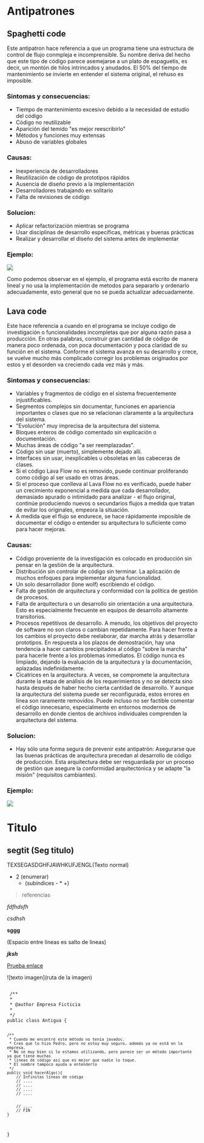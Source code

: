 # Antipatrones
## Spaghetti code
 Este antipatron hace referencia a que un programa tiene una estructura de control de flujo conmpleja e incomprensible. Su nombre deriva del hecho que este tipo de código parece asemejarse a un plato de espaguetis, es decir, un montón de hilos intrincados y anudados.
 El 50% del tiempo de mantenimiento se invierte en entender el sistema original, el rehuso es imposible.

### Sintomas y consecuencias:
- Tiempo de mantenimiento excesivo debido a la necesidad de estudio del código
- Código no reutilizable
- Aparición del temido "es mejor reescribirlo"
- Métodos y funciones muy extensas
- Abuso de variables globales

### Causas:
- Inexperiencia de desarrolladores
- Reutilización de código de prototipos rápidos
- Ausencia de diseño previo a la implementación
- Desarrolladores trabajando en solitario
- Falta de revisiones de código

### Solucion:
- Aplicar refactorización mientras se programa
- Usar disciplinas de desarrollo específicas, métricas y buenas prácticas
- Realizar y desarrollar el diseño del sistema antes de implementar

### Ejemplo:
![](https://ugc.kn3.net/i/760x/http://3.bp.blogspot.com/_mc7-VXgLnsQ/TOc2-sKYcOI/AAAAAAAAACg/gsZrwoJRF_E/s1600/Python2.png)

 Como podemos observar en el ejemplo, el programa está escrito de manera lineal y no usa la implementación de metodos para separarlo y ordenarlo adecuadamente, esto general que no se pueda actualizar adecuadamente.
 
## Lava code
  Este hace referencia a cuando en el programa se incluye codigo de investigación o funcionalidades incompletas que por alguna razón pasa a producción. En otras palabras, construir gran cantidad de código de manera poco ordenada, con poca documentación y poca claridad de su función en el sistema. Conforme el sistema avanza en su desarrollo y crece, se vuelve mucho más complicado corregir los problemas originados por estos y el desorden va creciendo cada vez más y más.

### Sintomas y consecuencias:
- Variables y fragmentos de código en el sistema frecuentemente injustificables.
- Segmentos complejos sin documentar, funciones en apariencia importantes o clases que no se relacionan claramente a la arquitectura del sistema.
- "Evolución" muy imprecisa de la arquitectura del sistema.
- Bloques enteros de código comentado sin explicación o documentación.
- Muchas áreas de código "a ser reemplazadas".
- Código sin usar (muerto), simplemente dejado allí.
- Interfaces sin usar, inexplicables u obsoletas en las cabeceras de clases.
- Si el código Lava Flow no es removido, puede continuar proliferando como código al ser usado en otras áreas.
- Si el proceso que conlleva al Lava Flow no es verificado, puede haber un crecimiento exponencial a medida que cada desarrollador, demasiado apurado o intimidado para analizar - el flujo original, continúe produciendo nuevos o secundarios flujos a medida que tratan de evitar los originales, empeora la situación.
- A medida que el flujo se endurece, se hace rápidamente imposible de documentar el código o entender su arquitectura lo suficiente como para hacer mejoras.

### Causas:
- Código proveniente de la investigación es colocado en producción sin pensar en la gestión de la arquitectura.
- Distribución sin controlar de código  sin terminar. La aplicación de muchos enfoques para implementar alguna funcionalidad.
- Un solo desarrollador (lone wolf) escribiendo el código.
- Falta de gestión de arquitectura y conformidad con la política de gestión de procesos.
- Falta de arquitectura o un desarrollo sin orientación a una arquitectura. Esto es especialmente frecuente en equipos de desarrollo altamente transitorios.
- Procesos repetitivos de desarrollo. A menudo, los objetivos del proyecto de software no son claros o cambian repetidamente. Para hacer frente a los cambios el proyecto debe reelaborar, dar marcha atrás y desarrollar prototipos. En respuesta a los plazos de demostración, hay una tendencia a hacer cambios precipitados al código "sobre la marcha" para hacerle frente a los problemas inmediatos. El código nunca es limpiado, dejando la evaluación de la arquitectura y la documentación, aplazadas indefinidamente.
- Cicatrices en la arquitectura. A veces, se compromete la arquitectura durante la etapa de análisis de los requerimientos y no se detecta sino hasta después de haber hecho cierta cantidad de desarrollo. Y aunque la arquitectura del sistema puede ser reconfigurada, estos errores en línea son raramente removidos. Puede incluso no ser factible comentar el código innecesario, especialmente en entornos modernos de desarrollo en donde cientos de archivos individuales comprenden la arquitectura del sistema.

### Solucion:
- Hay sólo una forma segura de prevenir este antipatrón: Asegurarse que las buenas prácticas de arquitectura precedan al desarrollo de código de producción. Esta arquitectura debe ser resguardada por un proceso de gestión que asegure la conformidad arquitectónica y se adapte "la misión" (requisitos cambiantes).
### Ejemplo:
![](https://3.bp.blogspot.com/-N_G4OaooUa0/UCG87JrI0FI/AAAAAAAAA40/FAfwNS6hxlA/s1600/Lava_Flow_Codigo_Ejemplo.jpg)

# Titulo
## segtit (Seg titulo)

 TEXSEGASDGHFJAWHKUFJENGL(Texto normal)
 
- 2 (enumerar)
  - (subindices - * +)
  
> referencias

*fdfhdsfh*

_csdhsh_

**sggg**

(Espacio entre lineas es salto de lineas)
 
***jksh***

[Prueba enlace](https://www.youtube.com/?gl=CO)

![texto imagen](ruta de la imagen)

<code>
 /**
 * 
 * @author Empresa Ficticia
 *
 */
public class Antigua {
	
	/**
	 * Cuando me encontré este método no tenía javadoc.
	 * Creo que lo hizo Pedro, pero no estoy muy seguro, además ya no está en la empresa.
	 * No se muy bien si lo estamos utilizando, pero parece ser un método importante ya que tiene muchas
	 * líneas de código así que es mejor que nadie lo toque.
	 * El nombre tampoco ayuda a entenderlo
	 */
	public void hacerAlgo(){
		// Infinitas líneas de código
		// ....
		// ....
		// ....
		// ....
		
		
		// ....
		// FIN
	}

}
</code>
